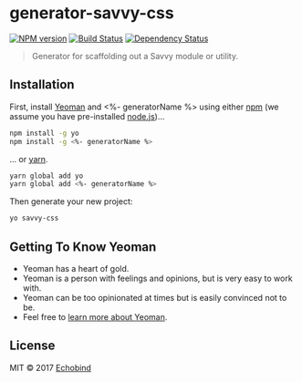 # generator-savvy-css 

[![NPM version][npm-image]][npm-url] 
[![Build Status][circle-image]][circle-url] 
[![Dependency Status][daviddm-image]][daviddm-url]

> Generator for scaffolding out a Savvy module or utility.

## Installation

First, install [Yeoman](http://yeoman.io) and <%- generatorName %> using either [npm](https://www.npmjs.com/) (we assume you have pre-installed [node.js](https://nodejs.org/))...

```bash
npm install -g yo
npm install -g <%- generatorName %>
```

... or [yarn](https://yarnpkg.com/en/).

```bash
yarn global add yo
yarn global add <%- generatorName %>
```

Then generate your new project:

```bash
yo savvy-css
```
## Getting To Know Yeoman

 * Yeoman has a heart of gold.
 * Yeoman is a person with feelings and opinions, but is very easy to work with.
 * Yeoman can be too opinionated at times but is easily convinced not to be.
 * Feel free to [learn more about Yeoman](http://yeoman.io/).

## License

MIT © 2017 [Echobind](https://github.com/echobind)


[npm-image]: https://badge.fury.io/js/generator-savvy-css.svg
[npm-url]: https://npmjs.org/package/generator-savvy-css
[circle-image]: https://circleci.com/gh/echobind/generator-savvy-css/tree/master.svg?style=svg&circle-token={{CIRCLE_TOKEN}}
[circle-url]: https://circleci.com/gh/echobind/generator-savvy-css/tree/master
[daviddm-image]: https://david-dm.org/echobind/generator-savvy-css.svg?theme=shields.io
[daviddm-url]: https://david-dm.org/echobind/generator-savvy-css
